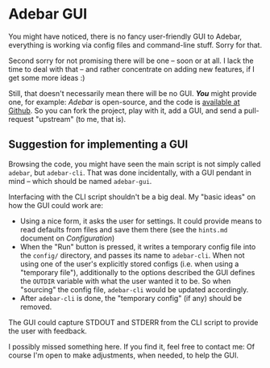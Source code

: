 # Adebar GUI
You might have noticed, there is no fancy user-friendly GUI to Adebar,
everything is working via config files and command-line stuff. Sorry for that.

Second sorry for not promising there will be one – soon or at all. I lack the
time to deal with that – and rather concentrate on adding new features, if I get
some more ideas :)

Still, that doesn't necessarily mean there will be no GUI. ***You*** might
provide one, for example: *Adebar* is open-source, and the code is [available
at Github][1]. So you can fork the project, play with it, add a GUI, and
send a pull-request "upstream" (to me, that is).

## Suggestion for implementing a GUI
Browsing the code, you might have seen the main script is not simply called
`adebar`, but `adebar-cli`. That was done incidentally, with a GUI pendant in
mind – which should be named `adebar-gui`.

Interfacing with the CLI script shouldn't be a big deal. My "basic ideas" on
how the GUI could work are:

* Using a nice form, it asks the user for settings. It could provide means
  to read defaults from files and save them there (see the `hints.md`
  document on *Configuration*)
* When the "Run" button is pressed, it writes a temporary config file
  into the `config/` directory, and passes its name to `adebar-cli`.
  When not using one of the user's explicitly stored configs (i.e. when using
  a "temporary file"), additionally to the options described the GUI defines
  the `OUTDIR` variable with what the user wanted it to be. So when "sourcing"
  the config file, `adebar-cli` would be updated accordingly.
* After `adebar-cli` is done, the "temporary config" (if any) should be removed.

The GUI could capture STDOUT and STDERR from the CLI script to provide the user
with feedback.

I possibly missed something here. If you find it, feel free to contact me: Of
course I'm open to make adjustments, when needed, to help the GUI.


[1]: https://github.com/IzzySoft/Adebar "Adebar at Github"
